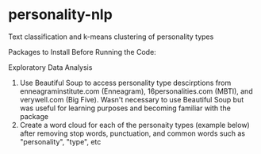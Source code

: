 # personality-nlp
Text classification and k-means clustering of personality types

Packages to Install Before Running the Code:


Exploratory Data Analysis
1. Use Beautiful Soup to access personality type descirptions from enneagraminstitute.com (Enneagram), 16personalities.com (MBTI), and verywell.com (Big Five). Wasn't necessary to use Beautiful Soup but was useful for learning purposes and becoming familiar with the package
2. Create a word cloud for each of the personaity types (example below) after removing stop words, punctuation, and common words such as "personality", "type", etc
